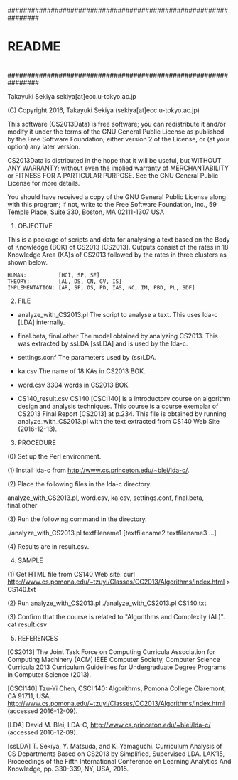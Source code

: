################################################################
#
# README
# 
################################################################

Takayuki Sekiya
sekiya[at]ecc.u-tokyo.ac.jp

(C) Copyright 2016, Takayuki Sekiya (sekiya[at]ecc.u-tokyo.ac.jp)

This software (CS2013Data) is free software; you can redistribute
it and/or modify it under the terms of the GNU General Public License
as published by the Free Software Foundation; either version 2 of the
License, or (at your option) any later version.

CS2013Data is distributed in the hope that it will be useful, but
WITHOUT ANY WARRANTY; without even the implied warranty of
MERCHANTABILITY or FITNESS FOR A PARTICULAR PURPOSE.  See the GNU
General Public License for more details.

You should have received a copy of the GNU General Public License
along with this program; if not, write to the Free Software
Foundation, Inc., 59 Temple Place, Suite 330, Boston, MA 02111-1307
USA

1. OBJECTIVE

This is a package of scripts and data for analysing a text based on
the Body of Knowledge (BOK) of CS2013 [CS2013]. Outputs consist of the
rates in 18 Knowledge Area (KA)s of CS2013 followed by the rates in
three clusters as shown below.

	HUMAN:          [HCI, SP, SE]
	THEORY:         [AL, DS, CN, GV, IS]
	IMPLEMENTATION: [AR, SF, OS, PD, IAS, NC, IM, PBD, PL, SDF]

2. FILE

- analyze_with_CS2013.pl
  The script to analyse a text. This uses lda-c [LDA] internally.

- final.beta, final.other
  The model obtained by analyzing CS2013. This was extracted by ssLDA
  [ssLDA] and is used by the lda-c.
  
- settings.conf
  The parameters used by (ss)LDA.
  
- ka.csv
  The name of 18 KAs in CS2013 BOK.

- word.csv
  3304 words in CS2013 BOK.

- CS140_result.csv
  CS140 [CSCI140] is a introductory course on algorithm design and
  analysis techniques. This course is a course exemplar of CS2013 Final
  Report [CS2013] at p.234.
  This file is obtained by running analyze_with_CS2013.pl with the text
  extracted from CS140 Web Site (2016-12-13).

3. PROCEDURE

(0) Set up the Perl environment.

(1) Install lda-c from http://www.cs.princeton.edu/~blei/lda-c/.
  
(2) Place the following files in the lda-c directory.

   analyze_with_CS2013.pl, word.csv, ka.csv, settings.conf, final.beta, final.other
   
(3) Run the following command in the directory.

  ./analyze_with_CS2013.pl textfilename1  [textfilename2  textfilename3 ...]
  
(4) Results are in result.csv.

4. SAMPLE

 (1) Get HTML file from CS140 Web site.
 curl http://www.cs.pomona.edu/~tzuyi/Classes/CC2013/Algorithms/index.html > CS140.txt

 (2) Run analyze_with_CS2013.pl
 ./analyze_with_CS2013.pl CS140.txt

 (3) Confirm that the course is related to "Algorithms and Complexity (AL)".
 cat result.csv

5. REFERENCES

[CS2013] The Joint Task Force on Computing Curricula Association for Computing Machinery (ACM) IEEE Computer Society, Computer Science Curricula 2013 Curriculum Guidelines for Undergraduate Degree Programs in Computer Science (2013).

[CSCI140] Tzu-Yi Chen, CSCI 140: Algorithms, Pomona College Claremont, CA 91711, USA, http://www.cs.pomona.edu/~tzuyi/Classes/CC2013/Algorithms/index.html (accessed 2016-12-09).

[LDA] David M. Blei, LDA-C, http://www.cs.princeton.edu/~blei/lda-c/ (accessed 2016-12-09).

[ssLDA] T. Sekiya, Y. Matsuda, and K. Yamaguchi. Curriculum Analysis of CS Departments Based on CS2013 by Simplified, Supervised LDA. LAK’15, Proceedings of the Fifth International Conference on Learning Analytics And Knowledge, pp. 330-339, NY, USA, 2015.
